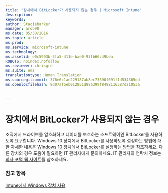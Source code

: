 ```yaml
---
title: "장치에서 BitLocker가 사용되지 않는 경우 | Microsoft Intune"
description: 
keywords: 
author: Staciebarker
manager: arob98
ms.date: 05/30/2016
ms.topic: article
ms.prod: 
ms.service: microsoft-intune
ms.technology: 
ms.assetid: e0c5993b-3fa5-411e-bae0-93fb66c49bea
ROBOTS: noindex,nofollow
ms.reviewer: chrisgre
ms.suite: ems
translationtype: Human Translation
ms.sourcegitcommit: 376e6c1ae229187ab8ec73390f091f1d534365dd
ms.openlocfilehash: 8d07af5eb012851d88a399f8488116387d21053a


---
```



# 장치에서 BitLocker가 사용되지 않는 경우

조직에서 드라이브를 암호화하고 데이터를 보호하는 소프트웨어인 BitLocker를 사용하도록 요구합니다. Windows 10 장치에서 BitLocker를 사용하도록 설정하는 방법에 대한 자세한 내용은 [Windows 10 장치에서 BitLocker를 설정하는 방법](https://gallery.technet.microsoft.com/How-to-turn-on-BitLocker-34294d3d)을 참조하세요. 다른 장치의 경우 도움이 필요하면 IT 관리자에게 문의하세요. IT 관리자의 연락처 정보는 [회사 포털 웹 사이트](http://portal.manage.microsoft.com)를 참조하세요.

### 참고 항목
[Intune에서 Windows 장치 사용](using-your-windows-device-with-intune.md)


<!--HONumber=Jul16_HO3-->


